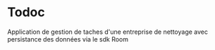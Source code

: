 # Todoc

Application de gestion de taches d'une entreprise de nettoyage avec persistance des données via le sdk Room
